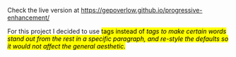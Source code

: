 Check the live version at https://gepoverlow.github.io/progressive-enhancement/

For this project I decided to use <mark> tags instead of <em> tags to make certain words stand out from the rest in a specific paragraph, and re-style the defaults so it would not affect the general aesthetic.
